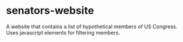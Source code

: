# senators-website
A website that contains a list of hypothetical members of US Congress. Uses javascript elements for filtering members.
